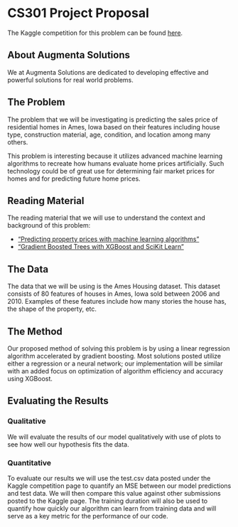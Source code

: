 # CS301 Project Proposal
The Kaggle competition for this problem can be found [here](https://www.kaggle.com/competitions/house-prices-advanced-regression-techniques/overview).

## About Augmenta Solutions
We at Augmenta Solutions are dedicated to developing effective and powerful solutions for real world problems.

## The Problem
The problem that we will be investigating is predicting the sales price of residential homes in Ames, Iowa based on their features including house type, construction material, age, condition, and location among many others. 

This problem is interesting because it utilizes advanced machine learning algorithms to recreate how humans evaluate home prices artificially. Such technology could be of great use for determining fair market prices for homes and for predicting future home prices. 

## Reading Material
The reading material that we will use to understand the context and background of this problem:
+ [“Predicting property prices with machine learning algorithms”](https://www.tandfonline.com/doi/full/10.1080/09599916.2020.1832558)
+ [“Gradient Boosted Trees with XGBoost and SciKit Learn”](http://s3.amazonaws.com/MLMastery/xgboost_with_python_sample.pdf)

## The Data
The data that we will be using is the Ames Housing dataset. This dataset consists of 80 features of houses in Ames, Iowa sold between 2006 and 2010. Examples of these features include how many stories the house has, the shape of the property, etc.

## The Method
Our proposed method of solving this problem is by using a linear regression algorithm accelerated by gradient boosting. Most solutions posted utilize either a regression or a neural network; our implementation will be similar with an added focus on optimization of algorithm efficiency and accuracy using XGBoost.

## Evaluating the Results

### Qualitative
We will evaluate the results of our model qualitatively with use of plots to see how well our hypothesis fits the data.

### Quantitative
To evaluate our results we will use the test.csv data posted under the Kaggle competition page to quantify an MSE between our model predictions and test data. We will then compare this value against other submissions posted to the Kaggle page. The training duration will also be used to quantify how quickly our algorithm can learn from training data and will serve as a key metric for the performance of our code.
